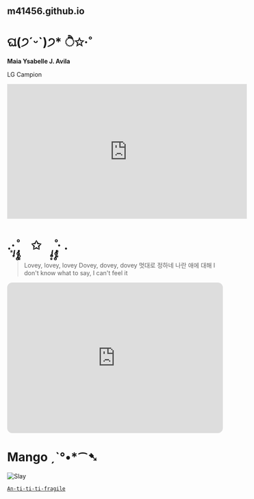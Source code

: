 ## m41456.github.io
# ଘ(੭ˊᵕˋ)੭* ੈ✩‧˚
**Maia Ysabelle J. Avila**

LG Campion

<iframe width="560" height="315" src="https://www.youtube.com/embed/cVE7agmyNsc" title="YouTube video player" frameborder="0" allow="accelerometer; autoplay; clipboard-write; encrypted-media; gyroscope; picture-in-picture; web-share" allowfullscreen></iframe>

# .·͙*̩̩͙˚̩̥̩̥*̩̩̥͙　✩　*̩̩̥͙˚̩̥̩̥*̩̩͙‧͙ .

> Lovey, lovey, lovey
Dovey, dovey, dovey
멋대로 정하네 나란 애에 대해
I don't know what to say, I can't feel it

<iframe style="border-radius:12px" src="https://open.spotify.com/embed/album/3u0ggfmK0vjuHMNdUbtaa9?utm_source=generator" width="100%" height="352" frameBorder="0" allowfullscreen="" allow="autoplay; clipboard-write; encrypted-media; fullscreen; picture-in-picture" loading="lazy"></iframe>


# Mango ˏˋ°•*⁀➷


![Slay](https://scitechdaily.com/images/Fresh-Mango.jpg)


[`An-ti-ti-ti-fragile`](https://www.youtube.com/watch?v=pyf8cbqyfPs)
